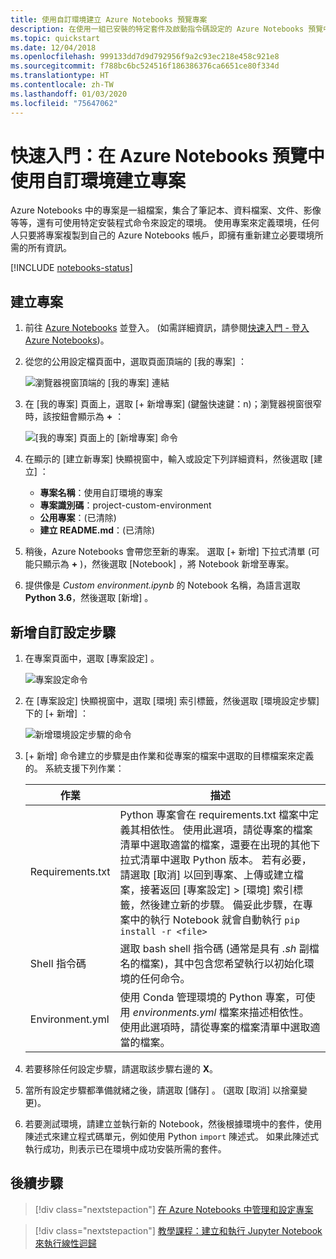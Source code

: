 ```yaml
---
title: 使用自訂環境建立 Azure Notebooks 預覽專案
description: 在使用一組已安裝的特定套件及啟動指令碼設定的 Azure Notebooks 預覽中建立新專案。
ms.topic: quickstart
ms.date: 12/04/2018
ms.openlocfilehash: 999133dd7d9d792956f9a2c93ec218e458c921e8
ms.sourcegitcommit: f788bc6bc524516f186386376ca6651ce80f334d
ms.translationtype: HT
ms.contentlocale: zh-TW
ms.lasthandoff: 01/03/2020
ms.locfileid: "75647062"
---
```

# <a name="quickstart-create-a-project-with-a-custom-environment-in-azure-notebooks-preview"></a>快速入門：在 Azure Notebooks 預覽中使用自訂環境建立專案

Azure Notebooks 中的專案是一組檔案，集合了筆記本、資料檔案、文件、影像等等，還有可使用特定安裝程式命令來設定的環境。 使用專案來定義環境，任何人只要將專案複製到自己的 Azure Notebooks 帳戶，即擁有重新建立必要環境所需的所有資訊。

[!INCLUDE [notebooks-status](../../includes/notebooks-status.md)]

## <a name="create-a-project"></a>建立專案

1. 前往 [Azure Notebooks](https://notebooks.azure.com) 並登入。 (如需詳細資訊，請參閱[快速入門 - 登入 Azure Notebooks](quickstart-sign-in-azure-notebooks.md))。

1. 從您的公用設定檔頁面中，選取頁面頂端的 [我的專案]  ：

    ![瀏覽器視窗頂端的 [我的專案] 連結](media/quickstarts/my-projects-link.png)

1. 在 [我的專案]  頁面上，選取 [+ 新增專案]  \(鍵盤快速鍵：n\)；瀏覽器視窗很窄時，該按鈕會顯示為 **+** ：

    ![[我的專案] 頁面上的 [新增專案] 命令](media/quickstarts/new-project-command.png)

1. 在顯示的 [建立新專案]  快顯視窗中，輸入或設定下列詳細資料，然後選取 [建立]  ：

    - **專案名稱**：使用自訂環境的專案
    - **專案識別碼**：project-custom-environment
    - **公用專案**：(已清除)
    - **建立 README.md**：(已清除)

1. 稍後，Azure Notebooks 會帶您至新的專案。 選取 [+ 新增]  下拉式清單 (可能只顯示為 **+** )，然後選取 [Notebook]  ，將 Notebook 新增至專案。

1. 提供像是 *Custom environment.ipynb* 的 Notebook 名稱，為語言選取 **Python 3.6**，然後選取 [新增]  。

## <a name="add-a-custom-setup-step"></a>新增自訂設定步驟

1. 在專案頁面中，選取 [專案設定]  。

    ![專案設定命令](media/quickstarts/project-settings-command.png)

1. 在 [專案設定]  快顯視窗中，選取 [環境]  索引標籤，然後選取 [環境設定步驟]  下的 [+ 新增]  ：

    ![新增環境設定步驟的命令](media/quickstarts/environment-add-command.png)

1. [+ 新增]  命令建立的步驟是由作業和從專案的檔案中選取的目標檔案來定義的。 系統支援下列作業：

    | 作業 | 描述 |
    | --- | --- |
    | Requirements.txt | Python 專案會在 requirements.txt 檔案中定義其相依性。 使用此選項，請從專案的檔案清單中選取適當的檔案，還要在出現的其他下拉式清單中選取 Python 版本。 若有必要，請選取 [取消]  以回到專案、上傳或建立檔案，接著返回 [專案設定]   > [環境]  索引標籤，然後建立新的步驟。 備妥此步驟，在專案中的執行 Notebook 就會自動執行 `pip install -r <file>` |
    | Shell 指令碼 | 選取 bash shell 指令碼 (通常是具有 *.sh* 副檔名的檔案)，其中包含您希望執行以初始化環境的任何命令。 |
    | Environment.yml | 使用 Conda 管理環境的 Python 專案，可使用 *environments.yml* 檔案來描述相依性。 使用此選項時，請從專案的檔案清單中選取適當的檔案。 |

1. 若要移除任何設定步驟，請選取該步驟右邊的 **X**。

1. 當所有設定步驟都準備就緒之後，請選取 [儲存]  。 (選取 [取消]  以捨棄變更)。

1. 若要測試環境，請建立並執行新的 Notebook，然後根據環境中的套件，使用陳述式來建立程式碼單元，例如使用 Python `import` 陳述式。 如果此陳述式執行成功，則表示已在環境中成功安裝所需的套件。

## <a name="next-steps"></a>後續步驟

> [!div class="nextstepaction"]
> [在 Azure Notebooks 中管理和設定專案](configure-manage-azure-notebooks-projects.md)

> [!div class="nextstepaction"]
> [教學課程：建立和執行 Jupyter Notebook 來執行線性迴歸](tutorial-create-run-jupyter-notebook.md)
